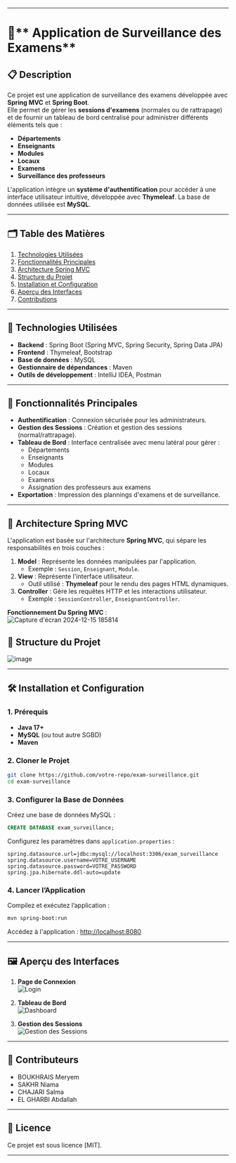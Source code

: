 
---

# 📘** Application de Surveillance des Examens**

## 📋 **Description**
Ce projet est une application de surveillance des examens développée avec **Spring MVC** et **Spring Boot**.  
Elle permet de gérer les **sessions d'examens** (normales ou de rattrapage) et de fournir un tableau de bord centralisé pour administrer différents éléments tels que :  
- **Départements**  
- **Enseignants**  
- **Modules**  
- **Locaux**  
- **Examens**  
- **Surveillance des professeurs**  

L'application intègre un **système d'authentification** pour accéder à une interface utilisateur intuitive, développée avec **Thymeleaf**. La base de données utilisée est **MySQL**.

---

## 🗂️ **Table des Matières**
1. [Technologies Utilisées](#-technologies-utilisées)  
2. [Fonctionnalités Principales](#-fonctionnalités-principales)  
3. [Architecture Spring MVC](#-architecture-spring-mvc)  
4. [Structure du Projet](#-structure-du-projet)  
5. [Installation et Configuration](#-installation-et-configuration)  
6. [Aperçu des Interfaces](#-aperçu-des-interfaces)  
7. [Contributions](#-contributions)  

---

## 🔧 **Technologies Utilisées**
- **Backend** : Spring Boot (Spring MVC, Spring Security, Spring Data JPA)  
- **Frontend** : Thymeleaf, Bootstrap  
- **Base de données** : MySQL  
- **Gestionnaire de dépendances** : Maven  
- **Outils de développement** : IntelliJ IDEA, Postman  

---

## 🚀 **Fonctionnalités Principales**
- **Authentification** : Connexion sécurisée pour les administrateurs.  
- **Gestion des Sessions** : Création et gestion des sessions (normal/rattrapage).  
- **Tableau de Bord** : Interface centralisée avec menu latéral pour gérer :  
  - Départements  
  - Enseignants  
  - Modules  
  - Locaux  
  - Examens  
  - Assignation des professeurs aux examens  
- **Exportation** : Impression des plannings d'examens et de surveillance.  

---

## 📐 **Architecture Spring MVC**
L'application est basée sur l'architecture **Spring MVC**, qui sépare les responsabilités en trois couches :  
1. **Model** : Représente les données manipulées par l'application.  
   - Exemple : `Session`, `Enseignant`, `Module`.  
2. **View** : Représente l'interface utilisateur.  
   - Outil utilisé : **Thymeleaf** pour le rendu des pages HTML dynamiques.  
3. **Controller** : Gère les requêtes HTTP et les interactions utilisateur.  
   - Exemple : `SessionController`, `EnseignantController`.  

**Fonctionnement Du Spring MVC** :  
![Capture d'écran 2024-12-15 185814](https://github.com/user-attachments/assets/ee7f3140-e7cd-4798-9d08-6c291b5d38a6)


## 📂 **Structure du Projet**
![image](https://github.com/user-attachments/assets/11dddc34-9293-477e-9d59-eb4b58958021)


---

## 🛠️ **Installation et Configuration**

### 1. **Prérequis**
- **Java 17+**  
- **MySQL** (ou tout autre SGBD)  
- **Maven**  

### 2. **Cloner le Projet**
```bash
git clone https://github.com/votre-repo/exam-surveillance.git
cd exam-surveillance
```

### 3. **Configurer la Base de Données**
Créez une base de données MySQL :  
```sql
CREATE DATABASE exam_surveillance;
```

Configurez les paramètres dans `application.properties` :  
```properties
spring.datasource.url=jdbc:mysql://localhost:3306/exam_surveillance
spring.datasource.username=VOTRE_USERNAME
spring.datasource.password=VOTRE_PASSWORD
spring.jpa.hibernate.ddl-auto=update
```

### 4. **Lancer l’Application**
Compilez et exécutez l’application :  
```bash
mvn spring-boot:run
```

Accédez à l'application : [http://localhost:8080](http://localhost:8080)

---

## 🖼️ **Aperçu des Interfaces**
1. **Page de Connexion**  
![Login](https://via.placeholder.com/800x400)  

2. **Tableau de Bord**  
![Dashboard](https://via.placeholder.com/800x400)  

3. **Gestion des Sessions**  
![Gestion des Sessions](https://via.placeholder.com/800x400)  

---

## 🙌  **Contributeurs**
- BOUKHRAIS Meryem
- SAKHR Niama
- CHAJARI Salma
- EL GHARBI Abdallah

---

## 📄 **Licence**
Ce projet est sous licence [MIT].

--- 
